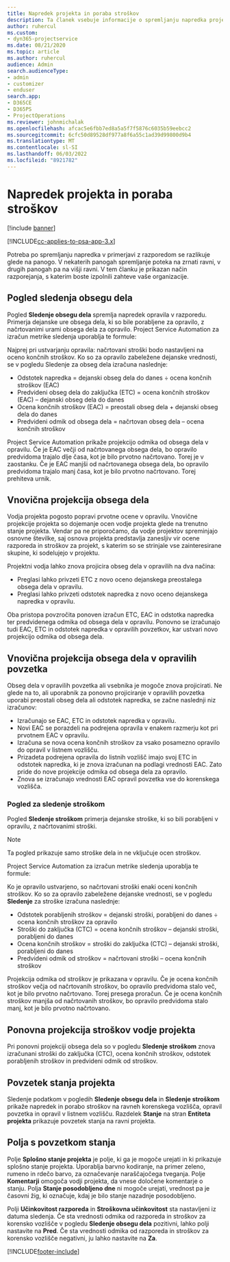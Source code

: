 ```yaml
---
title: Napredek projekta in poraba stroškov
description: Ta članek vsebuje informacije o spremljanju napredka projekta in porabi stroškov.
author: ruhercul
ms.custom:
- dyn365-projectservice
ms.date: 08/21/2020
ms.topic: article
ms.author: ruhercul
audience: Admin
search.audienceType:
- admin
- customizer
- enduser
search.app:
- D365CE
- D365PS
- ProjectOperations
ms.reviewer: johnmichalak
ms.openlocfilehash: afcac5e6fbb7ed8a5a5f7f5876c6035b59eebcc2
ms.sourcegitcommit: 6cfc50d89528df977a8f6a55c1ad39d99800d9b4
ms.translationtype: MT
ms.contentlocale: sl-SI
ms.lasthandoff: 06/03/2022
ms.locfileid: "8921782"
---
```

# <a name="project-progress-and-cost-consumption"></a>Napredek projekta in poraba stroškov

[!include [banner](../includes/psa-now-project-operations.md)]

[!INCLUDE[cc-applies-to-psa-app-3.x](../includes/cc-applies-to-psa-app-3x.md)]

Potreba po spremljanju napredka v primerjavi z razporedom se razlikuje glede na panogo. V nekaterih panogah spremljanje poteka na zrnati ravni, v drugih panogah pa na višji ravni. V tem članku je prikazan način razporejanja, s katerim boste izpolnili zahteve vaše organizacije.

## <a name="effort-tracking-view"></a>Pogled sledenja obsegu dela

Pogled **Sledenje obsegu dela** spremlja napredek opravila v razporedu. Primerja dejanske ure obsega dela, ki so bile porabljene za opravilo, z načrtovanimi urami obsega dela za opravilo. Project Service Automation za izračun metrike sledenja uporablja te formule:

Najprej pri ustvarjanju opravila: načrtovani stroški bodo nastavljeni na oceno končnih stroškov. Ko so za opravilo zabeležene dejanske vrednosti, se v pogledu Sledenje za obseg dela izračuna naslednje:

- Odstotek napredka = dejanski obseg dela do danes ÷ ocena končnih stroškov (EAC) 
- Predvideni obseg dela do zaključka (ETC) = ocena končnih stroškov (EAC) – dejanski obseg dela do danes 
- Ocena končnih stroškov (EAC) = preostali obseg dela + dejanski obseg dela do danes 
- Predvideni odmik od obsega dela = načrtovan obseg dela – ocena končnih stroškov

Project Service Automation prikaže projekcijo odmika od obsega dela v opravilu. Če je EAC večji od načrtovanega obsega dela, bo opravilo predvidoma trajalo dlje časa, kot je bilo prvotno načrtovano. Torej je v zaostanku. Če je EAC manjši od načrtovanega obsega dela, bo opravilo predvidoma trajalo manj časa, kot je bilo prvotno načrtovano. Torej prehiteva urnik.

## <a name="reprojecting-effort"></a>Vnovična projekcija obsega dela

Vodja projekta pogosto popravi prvotne ocene v opravilu. Vnovične projekcije projekta so dojemanje ocen vodje projekta glede na trenutno stanje projekta. Vendar pa ne priporočamo, da vodje projektov spreminjajo osnovne številke, saj osnova projekta predstavlja zanesljiv vir ocene razporeda in stroškov za projekt, s katerim so se strinjale vse zainteresirane skupine, ki sodelujejo v projektu.

Projektni vodja lahko znova projicira obseg dela v opravilih na dva načina:

- Preglasi lahko privzeti ETC z novo oceno dejanskega preostalega obsega dela v opravilu. 
- Preglasi lahko privzeti odstotek napredka z novo oceno dejanskega napredka v opravilu.

Oba pristopa povzročita ponoven izračun ETC, EAC in odstotka napredka ter predvidenega odmika od obsega dela v opravilu. Ponovno se izračunajo tudi EAC, ETC in odstotek napredka v opravilih povzetkov, kar ustvari novo projekcijo odmika od obsega dela.

## <a name="reprojection-of-effort-on-summary-tasks"></a>Vnovična projekcija obsega dela v opravilih povzetka

Obseg dela v opravilih povzetka ali vsebnika je mogoče znova projicirati. Ne glede na to, ali uporabnik za ponovno projiciranje v opravilih povzetka uporabi preostali obseg dela ali odstotek napredka, se začne naslednji niz izračunov:

- Izračunajo se EAC, ETC in odstotek napredka v opravilu.
- Novi EAC se porazdeli na podrejena opravila v enakem razmerju kot pri prvotnem EAC v opravilu.
- Izračuna se nova ocena končnih stroškov za vsako posamezno opravilo do opravil v listnem vozlišču. 
- Prizadeta podrejena opravila do listnih vozlišč imajo svoj ETC in odstotek napredka, ki je znova izračunan na podlagi vrednosti EAC. Zato pride do nove projekcije odmika od obsega dela za opravilo. 
- Znova se izračunajo vrednosti EAC opravil povzetka vse do korenskega vozlišča.

### <a name="cost-tracking-view"></a>Pogled za sledenje stroškom 

Pogled **Sledenje stroškom** primerja dejanske stroške, ki so bili porabljeni v opravilu, z načrtovanimi stroški. 

> [!NOTE]
> Ta pogled prikazuje samo stroške dela in ne vključuje ocen stroškov. 

Project Service Automation za izračun metrike sledenja uporablja te formule:

Ko je opravilo ustvarjeno, so načrtovani stroški enaki oceni končnih stroškov. Ko so za opravilo zabeležene dejanske vrednosti, se v pogledu **Sledenje** za stroške izračuna naslednje:

 - Odstotek porabljenih stroškov = dejanski stroški, porabljeni do danes ÷ ocena končnih stroškov za opravilo
 - Stroški do zaključka (CTC) = ocena končnih stroškov – dejanski stroški, porabljeni do danes
 - Ocena končnih stroškov = stroški do zaključka (CTC) – dejanski stroški, porabljeni do danes
 - Predvideni odmik od stroškov = načrtovani stroški – ocena končnih stroškov

Projekcija odmika od stroškov je prikazana v opravilu. Če je ocena končnih stroškov večja od načrtovanih stroškov, bo opravilo predvidoma stalo več, kot je bilo prvotno načrtovano. Torej presega proračun. Če je ocena končnih stroškov manjša od načrtovanih stroškov, bo opravilo predvidoma stalo manj, kot je bilo prvotno načrtovano.

## <a name="project-managers-reprojection-of-cost"></a>Ponovna projekcija stroškov vodje projekta

Pri ponovni projekciji obsega dela so v pogledu **Sledenje stroškom** znova izračunani stroški do zaključka (CTC), ocena končnih stroškov, odstotek porabljenih stroškov in predvideni odmik od stroškov.

## <a name="project-status-summary"></a>Povzetek stanja projekta

Sledenje podatkom v pogledih **Sledenje obsegu dela** in **Sledenje stroškom** prikaže napredek in porabo stroškov na ravneh korenskega vozlišča, opravil povzetka in opravil v listnem vozlišču. Razdelek **Stanje** na stran **Entiteta projekta** prikazuje povzetek stanja na ravni projekta.

## <a name="status-summary-fields"></a>Polja s povzetkom stanja

Polje **Splošno stanje projekta** je polje, ki ga je mogoče urejati in ki prikazuje splošno stanje projekta. Uporablja barvno kodiranje, na primer zeleno, rumeno in rdečo barvo, za označevanje naraščajočega tveganja. Polje **Komentarji** omogoča vodji projekta, da vnese določene komentarje o stanju. Polja **Stanje posodobljeno dne** ni mogoče urejati, vrednost pa je časovni žig, ki označuje, kdaj je bilo stanje nazadnje posodobljeno.

Polji **Učinkovitost razporeda** in **Stroškovna učinkovitost** sta nastavljeni iz datuma sledenja. Če sta vrednosti odmika od razporeda in stroškov za korensko vozlišče v pogledu **Sledenje obsegu dela** pozitivni, lahko polji nastavite na **Pred**. Če sta vrednosti odmika od razporeda in stroškov za korensko vozlišče negativni, ju lahko nastavite na **Za**.


[!INCLUDE[footer-include](../includes/footer-banner.md)]
